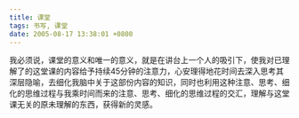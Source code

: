 ```yaml
---
title: 课堂
tags: 书写, 课堂
date: 2005-08-17 13:38:01 +0800
---
```



我必须说，课堂的意义和唯一的意义，就是在讲台上一个人的吸引下，使我对已理解了的这堂课的内容给予持续45分钟的注意力，心安理得地花时间去深入思考其深层隐喻，去细化我脑中关于这部份内容的知识，同时也利用这种注意、思考、细化的思维过程与我乘时间而来的注意、思考、细化的思维过程的交汇，理解与这堂课无关的原未理解的东西，获得新的灵感。


